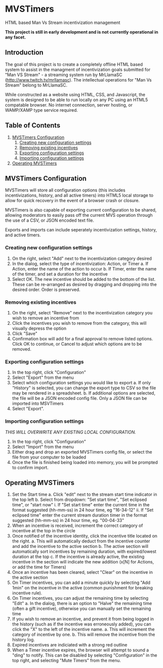 # MVSTimers
HTML based Man Vs Stream incentivization management

**This project is still in early development and is not currently operational in any facet.**

## Introduction
The goal of this project is to create a completely offline HTML based system to assist in the managment of incentivization goals submitted for "Man VS Stream" - a streaming system run by MrLlamaSC (http://www.twitch.tv/mrllamasc). The intellectual operations for "Man Vs Stream" belong to MrLlamaSC.

While constructed as a website using HTML, CSS, and Javascript, the system is designed to be able to run locally on any PC using an HTML5 compatable browser. No internet connection, server hosting, or WAMP/XAMP type service required.

## Table of Contents
1. [MVSTimers Configuration](#configuration)
    1. [Creating new configuration settings](#create-configure)
    2. [Removing existing incentives](#remove-configure)
    3. [Exporting configuration settings](#export-configure)
    4. [Importing configuration settings](#import-configure)
2. [Operating MVSTimers](#operation)

## <a name="configuration"></a> MVSTimers Configuration
MVSTimers will store all configuration options (this includes incentivizations, history, and all active timers) into HTML5 local storage to allow for quick recovery in the event of a browser crash or closure.

MVSTimers is also capable of exporting current configuration to be shared, allowing moderators to easily pass off the current MVS operation through the use of a CSV, or JSON encoded text file.

Exports and imports can include seperately incentivization settings, history, and active timers.

### <a name="create-configure"></a> Creating new configuration settings
1. On the right, select "Add" next to the incentivization category desired
2. In the dialog, select the type of incentivization: Action, or Timer
  a. If Action, enter the name of the action to occur
  b. If Timer, enter the name of the timer, and set a duration for the incentive
3. Select OK. The new incentive should be added to the bottom of the list. These can be re-arranged as desired by dragging and dropping into the desired order. Order is preserved.

### <a name="remove-configure"></a> Removing existing incentives
1. On the right, select "Remove" next to the incentivization category you wish to remove an incentive from
2. Click the incentives you wish to remove from the category, this will visually depress the option
3. Click "Save"
4. Confirmation box will add for a final approval to remove listed options. Click OK to continue, or Cancel to adjust which options are to be removed.

### <a name="export-configure"></a> Exporting configuration settings
1. In the top right, click "Configuration"
2. Select "Export" from the menu
3. Select which configuration settings you would like to export
  a. If only "History" is selected, you can change the export type to CSV so the file may be rendered in a spreadsheet.
  b. If additional options are selected, the file will be a JSON encoded config file. Only a JSON file can be imported into MSVTimers
4. Select "Export".

### <a name="import-configure"></a> Importing configuration settings
*THIS WILL OVERWRITE ANY EXISTING LOCAL CONFIGURATION.*

1. In the top right, click "Configuration"
2. Select "Import" from the menu
3. Either drag and drop an exported MVSTimers config file, or select the file from your computer to be loaded
4. Once the file is finished being loaded into memory, you will be prompted to confirm import.


## <a name="operation"></a> Operating MVSTimers

1. Set the Start time
  a. Click "edit" next to the stream start time indicator in the top left
  b. Select from dropdown: "Set start time", "Set eclipsed time", or "start now"
    i. If "Set start time" enter the current time in the format suggested (hh-mm-ss) in 24 hour time, eg "16-34-12"
    ii. If "Set eclipsed time" enter the current stream duration timer in the format suggested (hh-mm-ss) in 24 hour time, eg. "00-04-33"
2. When an incentive is received, increment the correct category of incentive at the top in the circle
3. Once notified of the incentive identity, click the incentive title located on the right.
  a. This will automatically deduct from the incentive counter and add the incentive to the active section
  b. The active section will automatically sort incentives by remaining duration, with expired/lowest duration at the top
  c. If the incentive is already active, the existing incentive in the section will indicate the new addition (x[N] for Actions, or add the time for Timers)
4. Once an incentive has been cleared, select "Clear" on the incentive in the active section
5. On Timer incentives, you can add a minute quickly by selecting "Add 1min" on the incentive in the active (common punishment for breaking incentive rule).
6. On Timer incentives, you can adjust the remaining time by selecting "Edit"
  a. In the dialog, there is an option to "Halve" the remaining time (often a gift incentive), otherwise you can manually set the remaining time
7. If you wish to remove an incentive, and prevent it from being logged in the history (such as if the incentive was erroneously added), you can click the "X" to the left of the incentive name.
  a. This will increment the category of incentive by one.
  b. This will remove the incentive from the history log.
8. Expired incentives are indiciated with a strong red outline
9. When a Timer incentive expires, the browser will attempt to sound a "ding" to notify. This can be disabled by selecting "Configuration" in the top right, and selecting "Mute Timers" from the menu.

